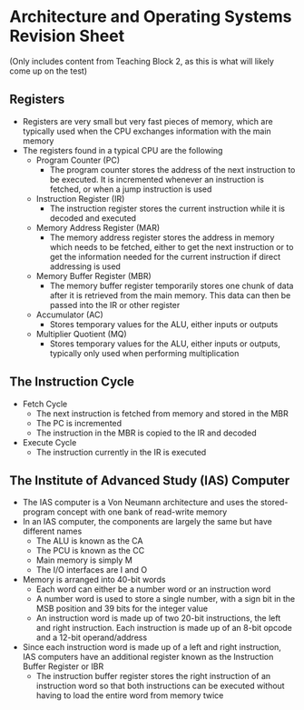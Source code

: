 # Architecture and Operating Systems Revision Sheet

(Only includes content from Teaching Block 2, as this is what will likely come up on the test)

## Registers

- Registers are very small but very fast pieces of memory, which are typically used when the CPU exchanges information with the main memory
- The registers found in a typical CPU are the following
  - Program Counter (PC)
    - The program counter stores the address of the next instruction to be executed. It is incremented whenever an instruction is fetched, or when a jump instruction is used
  - Instruction Register (IR)
    - The instruction register stores the current instruction while it is decoded and executed
  - Memory Address Register (MAR)
    - The memory address register stores the address in memory which needs to be fetched, either to get the next instruction or to get the information needed for the current instruction if direct addressing is used
  - Memory Buffer Register (MBR)
    - The memory buffer register temporarily stores one chunk of data after it is retrieved from the main memory. This data can then be passed into the IR or other register
  - Accumulator (AC)
    - Stores temporary values for the ALU, either inputs or outputs
  - Multiplier Quotient (MQ)
    - Stores temporary values for the ALU, either inputs or outputs, typically only used when performing multiplication

## The Instruction Cycle

- Fetch Cycle
  - The next instruction is fetched from memory and stored in the MBR
  - The PC is incremented
  - The instruction in the MBR is copied to the IR and decoded
- Execute Cycle
  - The instruction currently in the IR is executed

## The Institute of Advanced Study (IAS) Computer

- The IAS computer is a Von Neumann architecture and uses the stored-program concept with one bank of read-write memory
- In an IAS computer, the components are largely the same but have different names
  - The ALU is known as the CA
  - The PCU is known as the CC
  - Main memory is simply M
  - The I/O interfaces are I and O
- Memory is arranged into 40-bit words
  - Each word can either be a number word or an instruction word
  - A number word is used to store a single number, with a sign bit in the MSB position and 39 bits for the integer value
  - An instruction word is made up of two 20-bit instructions, the left and right instruction. Each instruction is made up of an 8-bit opcode and a 12-bit operand/address
- Since each instruction word is made up of a left and right instruction, IAS computers have an additional register known as the Instruction Buffer Register or IBR
  - The instruction buffer register stores the right instruction of an instruction word so that both instructions can be executed without having to load the entire word from memory twice
